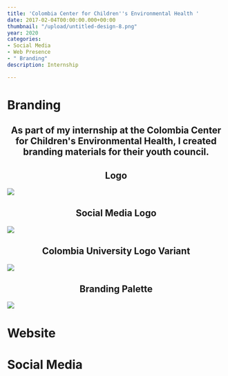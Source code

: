 ```yaml
---
title: 'Colombia Center for Children''s Environmental Health '
date: 2017-02-04T00:00:00.000+00:00
thumbnail: "/upload/untitled-design-8.png"
year: 2020
categories:
- Social Media
- Web Presence
- " Branding"
description: Internship

---
```

<left><h1>Branding</h1></left>

<center><h2>As part of my internship at the Colombia Center for Children's Environmental Health, I created branding materials for their youth council.</h2></center>

<center><h2>Logo</h2></center>

![](/upload/logo.png)

<center><h2>Social Media Logo</h2></center>

![](/upload/social-media.png)

<center><h2>Colombia University Logo Variant</h2></center>

![](/upload/20201007_204928_0000.png)

<center><h2>Branding Palette</h2></center>

![](/upload/branding-pallete.png)

<left><h1>Website</h1></left>

<left><h1>Social Media</h1></left>